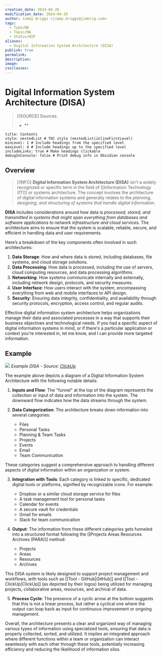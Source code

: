 ```yaml
---
creation_date: 2024-04-26
modification_date: 2024-04-26
author: Jimmy Briggs <jimmy.briggs@jimbrig.com>
tags:
  - Type/NA
  - Topic/NA
  - Status/WIP
aliases:
  - Digital Information System Architecture (DISA)
publish: true
permalink:
description:
image:
cssclasses:
---
```


# Digital Information System Architecture (DISA)

> [!SOURCE] Sources:
> - **

```table-of-contents
title: Contents 
style: nestedList # TOC style (nestedList|inlineFirstLevel)
minLevel: 1 # Include headings from the specified level
maxLevel: 4 # Include headings up to the specified level
includeLinks: true # Make headings clickable
debugInConsole: false # Print debug info in Obsidian console
```

## Overview

> [!INFO]
> **Digital Information System Architecture (DISA)** isn't a widely recognized or specific term in the field of [[Information Technology (IT)]] or systems architecture. The concept involves the architecture of digital information systems and generally relates to the *planning, designing, and structuring of systems that handle digital information*.

**DISA** includes considerations around how data is *processed, stored, and transmitted in systems that might span everything from databases and software applications to network infrastructure and cloud services.* The architecture aims to ensure that the system is scalable, reliable, secure, and efficient in handling data and user requirements.

Here’s a breakdown of the key components often involved in such architectures:

1. **Data Storage**: How and where data is stored, including databases, file systems, and cloud storage solutions.
2. **Data Processing**: How data is processed, including the use of servers, cloud computing resources, and data processing algorithms.
3. **Networking**: How systems communicate internally and externally, including network design, protocols, and security measures.
4. **User Interface**: How users interact with the system, encompassing everything from web and mobile interfaces to API design.
5. **Security**: Ensuring data integrity, confidentiality, and availability through security protocols, encryption, access control, and regular audits.

Effective digital information system architecture helps organizations manage their data and associated processes in a way that supports their business objectives and technological needs. If you had a specific aspect of digital information systems in mind, or if there's a particular application or context you're interested in, let me know, and I can provide more targeted information.

## Example

![](https://i.imgur.com/dGgA7j9.png)
*Example DISA - Source: [ClickUp](https://doc.clickup.com/9015213037/p/h/8cnjezd-10395/b6df6749c999c36/8cnjezd-10415)*

The example above depicts a diagram of a Digital Information System Architecture with the following notable details:

1. **Inputs and Flow**: The "funnel" at the top of the diagram represents the collection or input of data and information into the system. The downward flow indicates how the data streams through the system.

2. **Data Categorization**: The architecture breaks down information into several categories:
	- Files
	- Personal Tasks
	- Planning & Team Tasks
	- Projects
	- Events
	- Email
	- Team Communication

These categories suggest a comprehensive approach to handling different aspects of digital information within an organization or system.

3. **Integration with Tools**: Each category is linked to specific, dedicated digital tools or platforms, signified by recognizable icons. For example:    
    - Dropbox or a similar cloud storage service for files
    - A task management tool for personal tasks
    - Calendar for events
    - A secure vault for credentials
    - Gmail for emails
    - Slack for team communication

4. **Output**: The information from these different categories gets funneled into a structured format following the [[Projects Areas Resources Archives (PARA)]] method:
    - Projects
    - Areas
    - Resources
    - Archives
    
		
This DISA system is likely designed to support project management and workflows, with tools such as [[Tool - GitHub|GitHub]] and [[Tool - ClickUp|ClickUp]] (as depicted by their logos) being utilized for managing projects, collaborative areas, resources, and archival of data.
    
5. **Process Cycle**: The presence of a cyclic arrow at the bottom suggests that this is not a linear process, but rather a cyclical one where the output can loop back as input for continuous improvement or ongoing management.

Overall, the architecture presents a clear and organized way of managing various types of information using specialized tools, ensuring that data is properly collected, sorted, and utilized. It implies an integrated approach where different functions within a team or organization can interact seamlessly with each other through these tools, potentially increasing efficiency and reducing the likelihood of information silos.